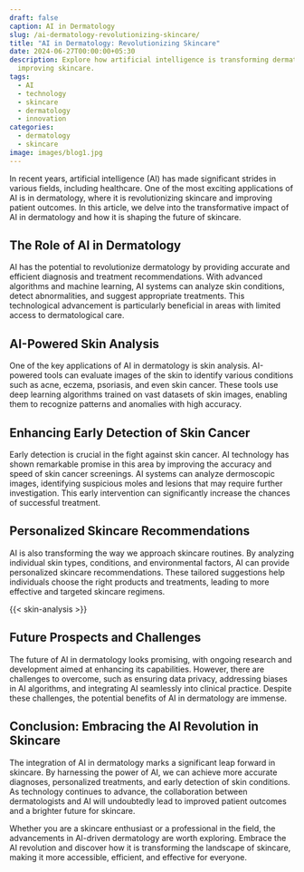 ```yaml
---
draft: false
caption: AI in Dermatology
slug: /ai-dermatology-revolutionizing-skincare/
title: "AI in Dermatology: Revolutionizing Skincare"
date: 2024-06-27T00:00:00+05:30
description: Explore how artificial intelligence is transforming dermatology and
  improving skincare.
tags:
  - AI
  - technology
  - skincare
  - dermatology
  - innovation
categories:
  - dermatology
  - skincare
image: images/blog1.jpg
---
```


In recent years, artificial intelligence (AI) has made significant strides in various fields, including healthcare. One of the most exciting applications of AI is in dermatology, where it is revolutionizing skincare and improving patient outcomes. In this article, we delve into the transformative impact of AI in dermatology and how it is shaping the future of skincare.

## The Role of AI in Dermatology

AI has the potential to revolutionize dermatology by providing accurate and efficient diagnosis and treatment recommendations. With advanced algorithms and machine learning, AI systems can analyze skin conditions, detect abnormalities, and suggest appropriate treatments. This technological advancement is particularly beneficial in areas with limited access to dermatological care.

## AI-Powered Skin Analysis

One of the key applications of AI in dermatology is skin analysis. AI-powered tools can evaluate images of the skin to identify various conditions such as acne, eczema, psoriasis, and even skin cancer. These tools use deep learning algorithms trained on vast datasets of skin images, enabling them to recognize patterns and anomalies with high accuracy.

## Enhancing Early Detection of Skin Cancer

Early detection is crucial in the fight against skin cancer. AI technology has shown remarkable promise in this area by improving the accuracy and speed of skin cancer screenings. AI systems can analyze dermoscopic images, identifying suspicious moles and lesions that may require further investigation. This early intervention can significantly increase the chances of successful treatment.

## Personalized Skincare Recommendations

AI is also transforming the way we approach skincare routines. By analyzing individual skin types, conditions, and environmental factors, AI can provide personalized skincare recommendations. These tailored suggestions help individuals choose the right products and treatments, leading to more effective and targeted skincare regimens.

{{< skin-analysis >}}

## Future Prospects and Challenges

The future of AI in dermatology looks promising, with ongoing research and development aimed at enhancing its capabilities. However, there are challenges to overcome, such as ensuring data privacy, addressing biases in AI algorithms, and integrating AI seamlessly into clinical practice. Despite these challenges, the potential benefits of AI in dermatology are immense.

## Conclusion: Embracing the AI Revolution in Skincare

The integration of AI in dermatology marks a significant leap forward in skincare. By harnessing the power of AI, we can achieve more accurate diagnoses, personalized treatments, and early detection of skin conditions. As technology continues to advance, the collaboration between dermatologists and AI will undoubtedly lead to improved patient outcomes and a brighter future for skincare.

Whether you are a skincare enthusiast or a professional in the field, the advancements in AI-driven dermatology are worth exploring. Embrace the AI revolution and discover how it is transforming the landscape of skincare, making it more accessible, efficient, and effective for everyone.

